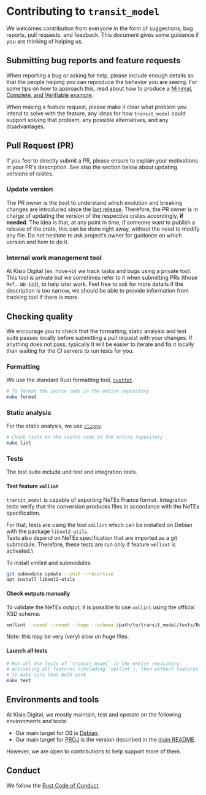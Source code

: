 # Contributing to `transit_model`

We welcomes contribution from everyone in the form of suggestions, bug
reports, pull requests, and feedback. This document gives some guidance if you
are thinking of helping us.

## Submitting bug reports and feature requests

When reporting a bug or asking for help, please include enough details so that
the people helping you can reproduce the behavior you are seeing. For some tips
on how to approach this, read about how to produce a [Minimal, Complete, and
Verifiable example].

[Minimal, Complete, and Verifiable example]: https://stackoverflow.com/help/mcve

When making a feature request, please make it clear what problem you intend to
solve with the feature, any ideas for how `transit_model` could support solving
that problem, any possible alternatives, and any disadvantages.

## Pull Request (PR)

If you feel to directly submit a PR, please ensure to explain your motivations
in your PR's description. See also the section below about updating versions of
crates.

### Update version

The PR owner is the best to understand which evolution and breaking changes are
introduced since the [last
release](https://crates.io/crates/transit_model/versions). Therefore, the PR
owner is in charge of updating the  version of the respective crates
accordingly, **if needed**. The idea is that, at any point in time, if someone
want to publish a release of the crate, this can be done right away, without
the need to modify any file. Do not hesitate to ask project's owner for guidance on
which version and how to do it.

### Internal work management tool

At Kisio Digital (ex. hove-io) we track tasks and bugs using a private tool.
This tool is private but we sometimes refer to it when submitting
PRs (those `Ref. ND-123`), to help later work.
Feel free to ask for more details if the description is too narrow,
we should be able to provide information from tracking tool if there is more.

## Checking quality

We encourage you to check that the formatting, static analysis and test suite
passes locally before submitting a pull request with your changes. If anything
does not pass, typically it will be easier to iterate and fix it locally than
waiting for the CI servers to run tests for you.

### Formatting

We use the standard Rust formatting tool, [`rustfmt`].

```sh
# To format the source code in the entire repository
make format
```

[`rustfmt`]: https://github.com/rust-lang/rustfmt

### Static analysis

For the static analysis, we use [`clippy`].

```sh
# Check lints on the source code in the entire repository
make lint
```

[`clippy`]: https://github.com/rust-lang/rust-clippy

### Tests

The test suite include unit test and integration tests.

#### Test feature `xmllint`

`transit_model` is capable of exporting NeTEx France format.
Integration tests verify that the conversion produces files in accordance with
the NeTEx specification.

For that, tests are using the tool `xmllint` which can be installed on Debian
with the package `libxml2-utils`.\
Tests also depend on NeTEx specification that are imported as a git submodule.
Therefore, these tests are run only if feature `xmllint` is activated.\

To install xmllint and submodules:

```sh
git submodule update --init --recursive
apt install libxml2-utils
```

#### Check outputs manually

To validate the NeTEx output, it is possible to use `xmllint` using the official
XSD schema:

```sh
xmllint --noout --nonet --huge --schema /path/to/transit_model/tests/NeTEx/xsd/NeTEx_publication.xsd your_file.xml
```

Note: this may be very (very) slow on huge files.

#### Launch all tests

```sh
# Run all the tests of `transit_model` in the entire repository,
# activating all features (including `xmllint`), then without features
# to make sure that both work
make test
```

## Environments and tools

At Kisio Digital, we mostly maintain, test and operate on the following
environments and tools:

* Our main target for OS is [Debian].
* Our main target for [PROJ] is the version described in the
  [main README](README.md#PROJ-for-binaries).

However, we are open to contributions to help support more of them.

[Debian]: https://www.debian.org
[PROJ]: https://proj.org

## Conduct

We follow the [Rust Code of Conduct].

[Rust Code of Conduct]: https://www.rust-lang.org/conduct.html
